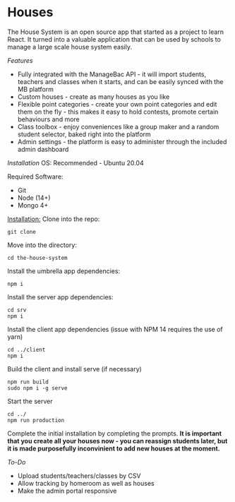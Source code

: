 # Houses

The House System is an open source app that started as a project to learn React. It turned into a valuable application that can be used by schools to manage a large scale house system easily.

_Features_

- Fully integrated with the ManageBac API - it will import students, teachers and classes when it starts, and can be easily synced with the MB platform
- Custom houses - create as many houses as you like
- Flexible point categories - create your own point categories and edit them on the fly - this makes it easy to hold contests, promote certain behaviours and more
- Class toolbox - enjoy conveniences like a group maker and a random student selector, baked right into the platform
- Admin settings - the platform is easy to administer through the included admin dashboard

_Installation_
OS:
Recommended - Ubuntu 20.04

Required Software:

- Git
- Node (14+)
- Mongo 4+

<u>Installation:</u>
Clone into the repo:

```
git clone
```

Move into the directory:

```
cd the-house-system
```

Install the umbrella app dependencies:

```
npm i
```

Install the server app dependencies:

```
cd srv
npm i
```

Install the client app dependencies (issue with NPM 14 requires the use of yarn)

```
cd ../client
npm i
```

Build the client and install serve (if necessary)

```
npm run build
sudo npm i -g serve
```

Start the server

```
cd ../
npm run production
```

Complete the initial installation by completing the prompts.
<b>It is important that you create all your houses now - you can reassign students later, but it is made purposefully inconvinient to add new houses at the moment.</b>

_To-Do_

- Upload students/teachers/classes by CSV
- Allow tracking by homeroom as well as houses
- Make the admin portal responsive
